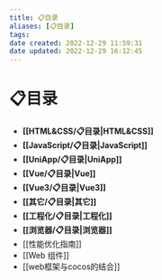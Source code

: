 ```yaml
---
title: 📋目录
aliases: [📋目录]
tags: 
date created: 2022-12-29 11:59:31
date updated: 2022-12-29 16:12:45
---
```


# 📋目录

- **[[HTML&CSS/📋目录|HTML&CSS]]**
- **[[JavaScript/📋目录|JavaScript]]**
- **[[UniApp/📋目录|UniApp]]**
- **[[Vue/📋目录|Vue]]**
- **[[Vue3/📋目录|Vue3]]**
- **[[其它/📋目录|其它]]**
- **[[工程化/📋目录|工程化]]**
- **[[浏览器/📋目录|浏览器]]**
- [[性能优化指南]]
- [[Web 组件]]
- [[web框架与cocos的结合]]

